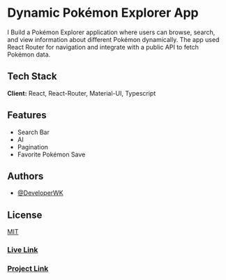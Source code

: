 # Dynamic Pokémon Explorer App

I Build a Pokémon Explorer application where users can browse, search, and view information about different Pokémon dynamically. The app used React Router for navigation and integrate with a public API to fetch Pokémon data.

## Tech Stack

**Client:** React, React-Router, Material-UI, Typescript

## Features

- Search Bar
- AI
- Pagination
- Favorite Pokémon Save

## Authors

- [@DeveloperWK](https://github.com/DeveloperWK)

## License

[MIT](https://choosealicense.com/licenses/mit/)

### [Live Link](https://pokemonapp-dwy.pages.dev/)

### [Project Link](https://github.com/DeveloperWK/Pok-monApp)
